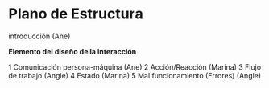 # Plano de Estructura
introducción (Ane)

**Elemento del diseño de la interacción** 

1 Comunicación persona-máquina (Ane)
2 Acción/Reacción (Marina)
3 Flujo de trabajo (Angie)
4 Estado (Marina)
5 Mal funcionamiento (Errores) (Angie)